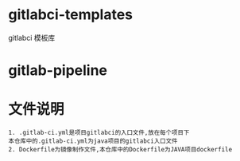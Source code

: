 # gitlabci-templates

gitlabci 模板库
# gitlab-pipeline

# 文件说明
```
1. .gitlab-ci.yml是项目gitlabci的入口文件,放在每个项目下
本仓库中的.gitlab-ci.yml为java项目的gitlabci入口文件
2. Dockerfile为镜像制作文件,本仓库中的Dockerfile为JAVA项目dockerfile
```
